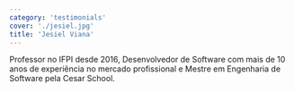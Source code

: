 ```yaml
---
category: 'testimonials'
cover: './jesiel.jpg'
title: 'Jesiel Viana'
---
```

Professor no IFPI desde 2016, Desenvolvedor de Software com mais de 10 anos de experiência no mercado profissional e Mestre em Engenharia de Software pela Cesar School.
